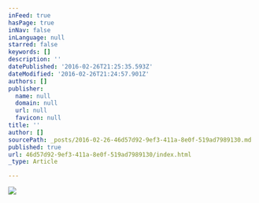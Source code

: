 ```yaml
---
inFeed: true
hasPage: true
inNav: false
inLanguage: null
starred: false
keywords: []
description: ''
datePublished: '2016-02-26T21:25:35.593Z'
dateModified: '2016-02-26T21:24:57.901Z'
authors: []
publisher:
  name: null
  domain: null
  url: null
  favicon: null
title: ''
author: []
sourcePath: _posts/2016-02-26-46d57d92-9ef3-411a-8e0f-519ad7989130.md
published: true
url: 46d57d92-9ef3-411a-8e0f-519ad7989130/index.html
_type: Article

---
```

![](https://the-grid-user-content.s3-us-west-2.amazonaws.com/f2e3da60-40f5-4761-9b73-a3328028ef61.jpg)
